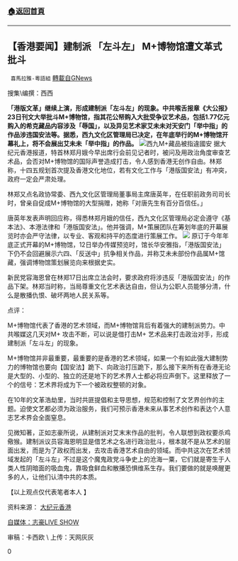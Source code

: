 ###  [:house:返回首頁](https://github.com/ourhimalayas/txt)
---

## 【香港要闻】建制派 「左斗左」 M+博物馆遭文革式批斗
` 喜馬拉雅-粵語組` [轉載自GNews](https://gnews.org/zh-hans/1012653/)

搜集\编撰：西西

**「港版文革」继续上演，形成建制派「左斗左」的现象。中共喉舌报章《大公报》23日刊文大举批斗M+博物馆，指其花公帑购入大批受争议艺术品，包括1.77亿元购入的希克藏品内容涉及「辱国」，以及异见艺术家艾未未对天安门「举中指」的作品涉违国安法等。据悉，西九文化区管理局已决定，在年底举行的M+博物馆开幕礼上，将不会展出艾未未「举中指」的作品。**
![]()![](https://gnews.org/wp-content/uploads/2021/03/2740451_abc9760ca3fc16249b387af86a433a41_620.jpg)西九M+藏品被指違國安
据大纪元香港报道，特首林郑月娥今早出席行会前见记者时，被问及用政治角度审查艺术品，会否对M+博物馆的国际声誉造成打击，令人感到香港无创作自由。林郑称，十四五规划首次提及香港文化地位，若有文化工作与「港版国安法」有冲突，政府一定会严肃处理。

林郑又点名政协常委、西九文化区管理局董事局主席唐英年，在任职前政务司司长时，曾亲自促成M+博物馆的大型捐赠，她称「对唐先生有百分百信任。」

唐英年发表声明回应称，得悉林郑月娥的信任，西九文化区管理局必定会遵守《基本法》、本港法律和「港版国安法」。他并强调，M+策展团队在筹划年底的开幕展览时亦会严守法律，以专业、客观和持平的态度进行策展工作。
![]()![](https://gnews.org/wp-content/uploads/2021/03/0403-00176-069b1.jpg)
原订于今年年底正式开幕的M+博物馆，12日举办传媒预览时，馆长华安雅指，「港版国安法」下仍不会回避展示六四、「反送中」抗争相关作品，并称艾未未部份作品属M+馆藏，强调博物馆策划展览向来根据史实。

新民党容海恩曾在林郑17日出席立法会时，要求政府将涉违反「港版国安法」的作品下架。林郑当时称，当局尊重文化艺术表达自由，但认为公职人员能够分清，什么是散播仇恨、破坏两地人民关系等。

点评：

M+博物馆代表了香港的艺术领域，而M+博物馆背后有着强大的建制派势力。中共喉媒这几天对M+ 攻击不断，可以说是借打击M+ 艺术品来打击政治对手，形成建制派「左斗左」的现象。

M+博物馆并非最重要，最重要的是香港的艺术领域，如果一个有如此强大建制势力的博物馆也要向【国安法】跪下、向政治打压跪下，那么接下来所有在香港无论是大型的、小型的、独立的还是地下的艺术界人士都必将应声倒下。这里释放了一个的信号：艺术界将成为下一个被政权整顿的对象。

在10年的文革浩劫里，当时共匪提倡和主导思想，规范和控制了文艺界创作的主题。迫使文艺都必须为政治服务，我们可预示香港未来从事艺术创作和表达个人意志艺术界会全面窒息。

见微知著，正如志豪所说，从建制派对艾末末作品的批判，令人联想到政权要杀鸡儆猴。建制派议员容海恩明显是借艺术之名进行政治批斗，根本就不是从艺术的层面出发，而是为了政权而出发，去攻击香港艺术自由的领域。而中共这次在艺术领域发起的「左斗左」不过是这个魔鬼政党斗争史上的沧海一粟，它们就是寄生于人类人性阴暗面的吸血鬼，靠吸食鲜血和散播恐惧维系生存。我们要做的就是唤醒更多的人，让他们认清中共的本质。

【以上观点仅代表笔者本人 】

资料来源：
[大纪元香港](https://hk.epochtimes.com/news/2021-03-23/13463773)

[自媒体：志豪LIVE SHOW](https://youtu.be/xL9EwyCCsKk)

审稿：卡西欧 \ 上传：天网灰灰

0
